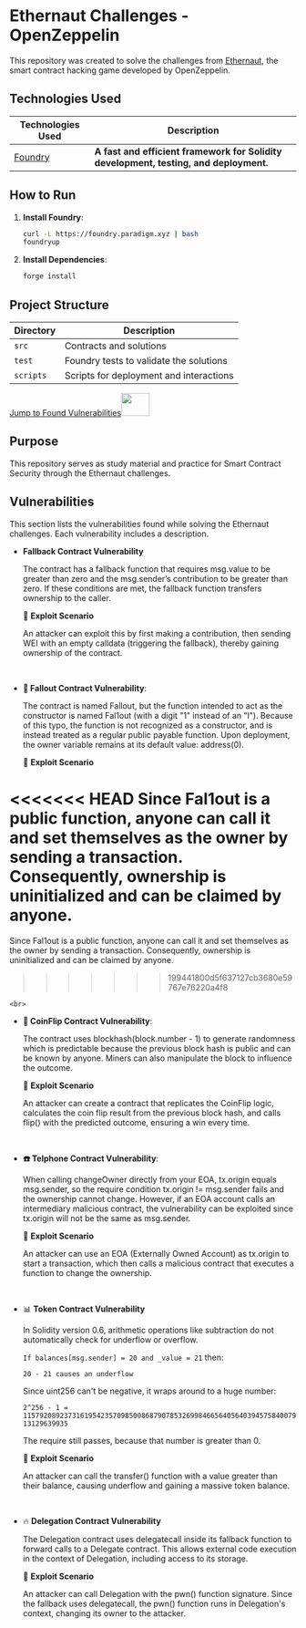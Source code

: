# Ethernaut Challenges - OpenZeppelin

This repository was created to solve the challenges from [Ethernaut](https://ethernaut.openzeppelin.com/), the smart contract hacking game developed by OpenZeppelin.

## Technologies Used

| Technologies Used | Description |
|-------------------|-------------|
| [Foundry](https://book.getfoundry.sh/) | **A fast and efficient framework for Solidity development, testing, and deployment.** |

## How to Run

1. **Install Foundry**:
   ```bash
   curl -L https://foundry.paradigm.xyz | bash
   foundryup
   ```

2. **Install Dependencies**:
   ```bash
   forge install
   ```

## Project Structure

| Directory | Description |
|-----------|-------------|
| `src`     | Contracts and solutions |
| `test`    | Foundry tests to validate the solutions |
| `scripts` | Scripts for deployment and interactions |



[Jump to Found Vulnerabilities](#vulnerabilities)<img src="https://media.giphy.com/media/mBYkXvLxkHZFmqBHIC/giphy.gif" width=50px height=40px>



## Purpose

This repository serves as study material and practice for Smart Contract Security through the Ethernaut challenges.

## Vulnerabilities

This section lists the vulnerabilities found while solving the Ethernaut challenges. Each vulnerability includes a description.

- **Fallback Contract Vulnerability**
 
  
   The contract has a fallback function that requires msg.value to be greater than zero and the msg.sender’s contribution to be greater than zero. If these conditions are met, the fallback function transfers ownership to the caller. 
    
    🎯 **Exploit Scenario**

  An attacker can exploit this by first making a contribution, then sending WEI with an empty calldata (triggering the fallback), thereby gaining ownership of the contract.
  
  <br>

- **:robot: Fallout Contract Vulnerability**: 
  <br>
  

    The contract is named Fallout, but the function intended to act as the constructor is named Fal1out (with a digit "1" instead of an "l"). Because of this typo, the function is not recognized as a constructor, and is instead treated as a regular public payable function. Upon deployment, the owner variable remains at its default value: address(0). 
    
    🎯 **Exploit Scenario**

<<<<<<< HEAD
    Since Fal1out is a public function, anyone can call it and set themselves as the owner by sending a transaction. Consequently, ownership is uninitialized and can be claimed by anyone.
=======
  Since Fal1out is a public function, anyone can call it and set themselves as the owner by sending a transaction. Consequently, ownership is uninitialized and can be claimed by anyone.
>>>>>>> 199441800d5f637127cb3680e59767e76220a4f8


    <br>
- **🧩 CoinFlip Contract Vulnerability**: 

  The contract uses blockhash(block.number - 1) to generate randomness which is predictable because the previous block hash is public and can be known by anyone. Miners can also manipulate the block to influence the outcome.

  🎯 **Exploit Scenario**

  An attacker can create a contract that replicates the CoinFlip logic, calculates the coin flip result from the previous block hash, and calls flip() with the predicted outcome, ensuring a win every time.
    
    <br>
 
- **:telephone: Telphone Contract Vulnerability**: 

    When calling changeOwner directly from your EOA, tx.origin equals msg.sender, so the require condition tx.origin != msg.sender fails and the ownership cannot change. However, if an EOA account calls an intermediary malicious contract, the vulnerability can be exploited since tx.origin will not be the same as msg.sender. 

    🎯 **Exploit Scenario**
    
    An attacker can use an EOA (Externally Owned Account) as tx.origin to start a transaction, which then calls a malicious contract that executes a function to change the ownership.
    
    <br>

 
 - 📊 **Token Contract Vulnerability**

    In Solidity version 0.6, arithmetic operations like subtraction do not automatically check for underflow or overflow.

    ``If balances[msg.sender] = 20 and _value = 21`` then:

     ``20 - 21 causes an underflow``

    Since uint256 can't be negative, it wraps around to a huge number:
    
    ``2^256 - 1 = 115792089237316195423570985008687907853269984665640564039457584007913129639935``

    The require still passes, because that number is greater than 0.

    🎯 **Exploit Scenario**

    An attacker can call the transfer() function with a value greater than their balance, causing underflow and gaining a massive token balance.  

    <br>

  - 🔥 **Delegation Contract Vulnerability**

    The Delegation contract uses delegatecall inside its fallback function to forward calls to a Delegate contract. This allows external code execution in the context of Delegation, including access to its storage.

    🎯 **Exploit Scenario**

     An attacker can call Delegation with the pwn() function signature. Since the fallback uses delegatecall, the pwn() function runs in Delegation's context, changing its owner to the attacker.
 








